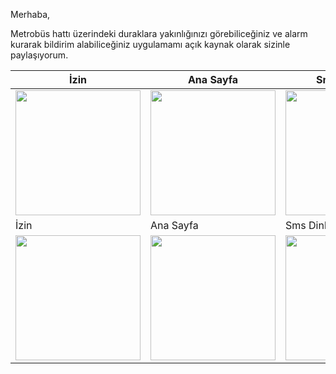Merhaba,

Metrobüs hattı üzerindeki duraklara yakınlığınızı görebiliceğiniz ve alarm kurarak bildirim alabiliceğiniz uygulamamı açık kaynak olarak sizinle paylaşıyorum.

| İzin | Ana Sayfa | Sms Dinleme | Firebase |
| --- | --- | --- | --- |
| <img src="https://live.staticflickr.com/65535/52695941849_4838b7d255_k.jpg" width="200"> |  <img src="https://live.staticflickr.com/65535/52695679751_89474f301a_k.jpg" width="200">|<img src="https://live.staticflickr.com/65535/52695679796_66fa5dfa41_k.jpg" width="200"> |  <img src="https://live.staticflickr.com/65535/52696169738_eddca77907_k.jpg" width="200">|
| İzin | Ana Sayfa | Sms Dinleme | Firebase |
| <img src="https://live.staticflickr.com/65535/52695164732_66cf48f397_k.jpg" width="200"> |  <img src="https://live.staticflickr.com/65535/52696094410_a23c5202f9_k.jpg" width="200">|<img src="https://live.staticflickr.com/65535/52696169793_4d12473a20_k.jpg" width="200"> |  <img src="https://live.staticflickr.com/65535/52696094455_d6c930b1c2_k.jpg" width="200">|
